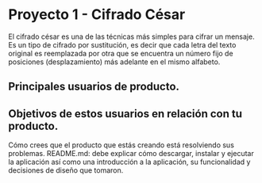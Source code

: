 # Proyecto 1 - Cifrado César

El cifrado césar es una de las técnicas más simples para cifrar un mensaje. Es un tipo de cifrado por sustitución, es decir que cada letra del texto original es reemplazada por otra que se encuentra un número fijo de posiciones (desplazamiento) más adelante en el mismo alfabeto.

## Principales usuarios de producto.

## Objetivos de estos usuarios en relación con tu producto.

Cómo crees que el producto que estás creando está resolviendo sus problemas.
README.md: debe explicar cómo descargar, instalar y ejecutar la aplicación así como una introducción a la aplicación, su funcionalidad y decisiones de diseño que tomaron.